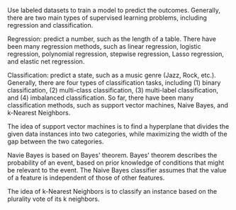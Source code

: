 Use labeled datasets to train a model to predict the outcomes. Generally, there are two main types of supervised learning problems, including regression and classification.

Regression: predict a number, such as the length of a table. There have been many regression methods, such as linear regression, logistic regression, polynomial regression, stepwise regression, Lasso regression, and elastic net regression.

Classification: predict a state, such as a music genre (Jazz, Rock, etc.). Generally, there are four types of classification tasks, including (1) binary classification, (2) multi-class classification, (3) multi-label classification, and (4) imbalanced classification. So far, there have been many classification methods, such as support vector machines, Naive Bayes, and k-Nearest Neighbors.

The idea of support vector machines is to find a hyperplane that divides the given data instances into two categories, while maximizing the width of the gap between the two categories.

Navie Bayes is based on Bayes' theorem. Bayes' theorem describes the probability of an event, based on prior knowledge of conditions that might be relevant to the event. The Naive Bayes classifier assumes that the value of a feature is independent of those of other features.

The idea of k-Nearest Neighbors is to classify an instance based on the plurality vote of its k neighbors.
